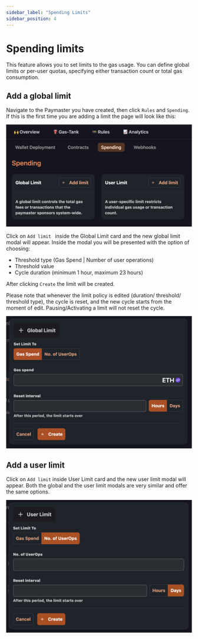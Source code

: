 ```yaml
---
sidebar_label: "Spending Limits"
sidebar_position: 4
---
```


# Spending limits

This feature allows you to set limits to the gas usage. You can define global limits or per-user quotas, specifying either transaction count or total gas consumption.

## Add a global limit

Navigate to the Paymaster you have created, then click `Rules` and `Spending`.
If this is the first time you are adding a limit the page will look like this:

![new limit](../images/limits/new_limit.png)

Click on `Add limit ` inside the Global Limit card and the new global limit modal will appear.
Inside the modal you will be presented with the option of choosing:

- Threshold type (Gas Spend | Number of user operations)
- Threshold value
- Cycle duration (minimum 1 hour, maximum 23 hours)

After clicking `Create` the limit will be created.

Please note that whenever the limit policy is edited (duration/ threshold/ threshold type), the cycle is reset, and the new cycle starts from the moment of edit.
Pausing/Activating a limit will not reset the cycle.

![add global limit](../images/limits/global_limit_modal.png)

## Add a user limit

Click on `Add limit` inside User Limit card and the new user limit modal will appear.
Both the global and the user limit modals are very similar and offer the same options.

![add user limit](../images/limits/user_limit_modal.png)

